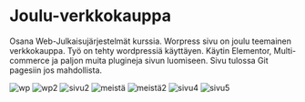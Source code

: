 # Joulu-verkkokauppa
Osana Web-Julkaisujärjestelmät kurssia. 
Worpress sivu on joulu teemainen verkkokauppa.
Työ on tehty wordpressiä käyttäyen. Käytin Elementor, Multi-commerce ja paljon muita plugineja sivun luomiseen.
Sivu tulossa Git pagesiin jos mahdollista.

![wp](https://user-images.githubusercontent.com/60491377/199199175-dfb6fd0c-94b4-4246-bd66-ffdf9c73755c.PNG)
![wp2](https://user-images.githubusercontent.com/60491377/199199631-131ba01d-30be-41f1-ac8a-0d565355c292.PNG)
![sivu2](https://user-images.githubusercontent.com/60491377/199199647-7aab6e23-0296-44c9-b256-66b58ddbffd4.PNG)
![meistä](https://user-images.githubusercontent.com/60491377/199199926-bc407ffe-dba2-455e-b3c8-67438b08f566.PNG)
![meistä2](https://user-images.githubusercontent.com/60491377/199199939-02e2ee45-3da5-4e44-8acf-102d3f768e61.PNG)
![sivu4](https://user-images.githubusercontent.com/60491377/199199669-9ea91c56-a91c-4337-8ab3-9594cbaf4f8a.PNG)
![sivu5](https://user-images.githubusercontent.com/60491377/199199688-6c803e53-8758-4a84-83f1-5169d785d458.PNG)

